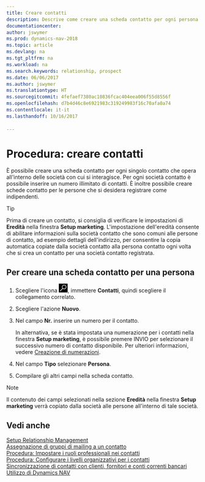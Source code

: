 ```yaml
---
title: Creare contatti
description: Descrive come creare una scheda contatto per ogni persona nuova o potenziale cliente con cui si ha una relazione d'affari.
documentationcenter: 
author: jswymer
ms.prod: dynamics-nav-2018
ms.topic: article
ms.devlang: na
ms.tgt_pltfrm: na
ms.workload: na
ms.search.keywords: relationship, prospect
ms.date: 06/06/2017
ms.author: jswymer
ms.translationtype: HT
ms.sourcegitcommit: 4fefaef7380ac10836fcac404eea006f55d8556f
ms.openlocfilehash: d7b4d46c8e6921983c319249983f16c70afa0a74
ms.contentlocale: it-it
ms.lasthandoff: 10/16/2017

---
```

# <a name="how-to-create-contact-persons"></a>Procedura: creare contatti
È possibile creare una scheda contatto per ogni singolo contatto che opera all'interno delle società con cui si interagisce. Per ogni società contatto è possibile inserire un numero illimitato di contatti. È inoltre possibile creare schede contatto per le persone che si desidera registrare come indipendenti.

> [!TIP]  
>   Prima di creare un contatto, si consiglia di verificare le impostazioni di **Eredità** nella finestra **Setup marketing**. L'impostazione dell'eredità consente di abilitare informazioni sulla società contatto che sono comuni alle persone di contatto, ad esempio dettagli dell'indirizzo, per consentire la copia automatica copiate dalla società contatto alla persona contatto ogni volta che si crea un contatto per una società contatto registrata.

## <a name="to-create-a-contact-card-for-a-person"></a>Per creare una scheda contatto per una persona
1. Scegliere l'icona ![Cerca pagina o report](media/ui-search/search_small.png "icona Cerca pagina o report"), immettere **Contatti**, quindi scegliere il collegamento correlato.
2. Scegliere l'azione **Nuovo**.
3. Nel campo **Nr.** inserire un numero per il contatto.

    In alternativa, se è stata impostata una numerazione per i contatti nella finestra **Setup marketing**, è possibile premere INVIO per selezionare il successivo numero di contatto disponibile. Per ulteriori informazioni, vedere [Creazione di numerazioni](ui-create-number-series.md).
4. Nel campo **Tipo** selezionare **Persona**.
5. Compilare gli altri campi nella scheda contatto.

> [!NOTE]  
>   Il contenuto dei campi selezionati nella sezione **Eredità** nella finestra **Setup marketing** verrà copiato dalla società alle persone all'interno di tale società.

## <a name="see-also"></a>Vedi anche
[Setup Relationship Management](marketing-setup-marketing.md)  
[Assegnazione di gruppi di mailing a un contatto](marketing-mailing-groups.md#AssignMailGroupContact)  
[Procedura: Impostare i ruoli professionali nei contatti](marketing-job-responsibilities.md)  
[Procedura: Configurare i livelli organizzativi per i contatti](marketing-organizational-levels.md)  
[Sincronizzazione di contatti con clienti, fornitori e conti correnti bancari](marketing-synchronize-contacts-customers-vendors-bank-accounts.md)  
[Utilizzo di Dynamics NAV](ui-work-product.md)  

